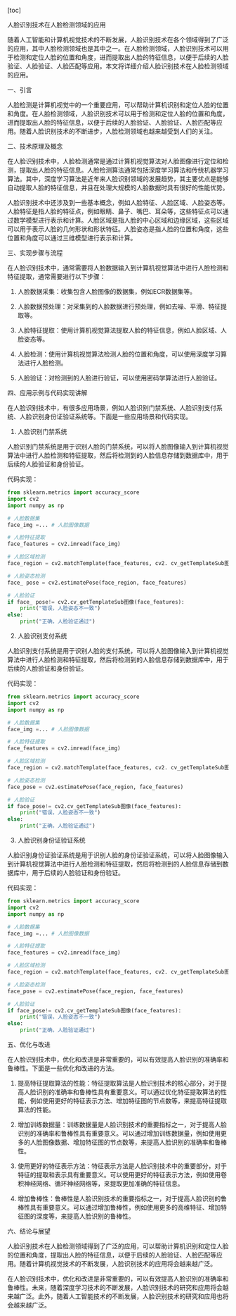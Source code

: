 
[toc]                    
                
                
人脸识别技术在人脸检测领域的应用

随着人工智能和计算机视觉技术的不断发展，人脸识别技术在各个领域得到了广泛的应用，其中人脸检测领域也是其中之一。在人脸检测领域，人脸识别技术可以用于检测和定位人脸的位置和角度，进而提取出人脸的特征信息，以便于后续的人脸验证、人脸验证、人脸匹配等应用。本文将详细介绍人脸识别技术在人脸检测领域的应用。

一、引言

人脸检测是计算机视觉中的一个重要应用，可以帮助计算机识别和定位人脸的位置和角度。在人脸检测领域，人脸识别技术可以用于检测和定位人脸的位置和角度，进而提取出人脸的特征信息，以便于后续的人脸验证、人脸验证、人脸匹配等应用。随着人脸识别技术的不断进步，人脸检测领域也越来越受到人们的关注。

二、技术原理及概念

在人脸识别技术中，人脸检测通常是通过计算机视觉算法对人脸图像进行定位和检测，提取出人脸的特征信息。人脸检测算法通常包括深度学习算法和传统机器学习算法。其中，深度学习算法是近年来人脸识别领域的发展趋势，其主要优点是能够自动提取人脸的特征信息，并且在处理大规模的人脸数据时具有很好的性能优势。

人脸识别技术中还涉及到一些基本概念，例如人脸特征、人脸区域、人脸姿态等。人脸特征是指人脸的特征点，例如眼睛、鼻子、嘴巴、耳朵等，这些特征点可以通过数学模型进行表示和计算。人脸区域是指人脸的中心区域和边缘区域，这些区域可以用于表示人脸的几何形状和形状特征。人脸姿态是指人脸的位置和角度，这些位置和角度可以通过三维模型进行表示和计算。

三、实现步骤与流程

在人脸识别技术中，通常需要将人脸数据输入到计算机视觉算法中进行人脸检测和特征提取，通常需要进行以下步骤：

1. 人脸数据采集：收集包含人脸图像的数据集，例如ECR数据集等。

2. 人脸数据预处理：对采集到的人脸数据进行预处理，例如去噪、平滑、特征提取等。

3. 人脸特征提取：使用计算机视觉算法提取人脸的特征信息，例如人脸区域、人脸姿态等。

4. 人脸检测：使用计算机视觉算法检测人脸的位置和角度，可以使用深度学习算法进行人脸检测。

5. 人脸验证：对检测到的人脸进行验证，可以使用密码学算法进行人脸验证。

四、应用示例与代码实现讲解

在人脸识别技术中，有很多应用场景，例如人脸识别门禁系统、人脸识别支付系统、人脸识别身份证验证系统等。下面是一些应用场景和代码实现。

1. 人脸识别门禁系统

人脸识别门禁系统是用于识别人脸的门禁系统，可以将人脸图像输入到计算机视觉算法中进行人脸检测和特征提取，然后将检测到的人脸信息存储到数据库中，用于后续的人脸验证和身份验证。

代码实现：

```python
from sklearn.metrics import accuracy_score
import cv2
import numpy as np

# 人脸数据集
face_img =... # 人脸图像数据

# 人脸特征提取
face_features = cv2.imread(face_img)

# 人脸区域检测
face_region = cv2.matchTemplate(face_features, cv2. cv_getTemplateSub图像(face_features))

# 人脸姿态检测
face_ pose = cv2.estimatePose(face_region, face_features)

# 人脸验证
if face_ pose!= cv2.cv_getTemplateSub图像(face_features):
    print("错误，人脸姿态不一致")
else:
    print("正确，人脸验证通过")
```

2. 人脸识别支付系统

人脸识别支付系统是用于识别人脸的支付系统，可以将人脸图像输入到计算机视觉算法中进行人脸检测和特征提取，然后将检测到的人脸信息存储到数据库中，用于后续的人脸验证和身份验证。

代码实现：

```python
from sklearn.metrics import accuracy_score
import cv2
import numpy as np

# 人脸数据集
face_img =... # 人脸图像数据

# 人脸特征提取
face_features = cv2.imread(face_img)

# 人脸区域检测
face_region = cv2.matchTemplate(face_features, cv2. cv_getTemplateSub图像(face_features))

# 人脸姿态检测
face_pose = cv2.estimatePose(face_region, face_features)

# 人脸验证
if face_pose!= cv2.cv_getTemplateSub图像(face_features):
    print("错误，人脸姿态不一致")
else:
    print("正确，人脸验证通过")
```

3. 人脸识别身份证验证系统

人脸识别身份证验证系统是用于识别人脸的身份证验证系统，可以将人脸图像输入到计算机视觉算法中进行人脸检测和特征提取，然后将检测到的人脸信息存储到数据库中，用于后续的人脸验证和身份验证。

代码实现：

```python
from sklearn.metrics import accuracy_score
import cv2
import numpy as np

# 人脸数据集
face_img =... # 人脸图像数据

# 人脸特征提取
face_features = cv2.imread(face_img)

# 人脸区域检测
face_region = cv2.matchTemplate(face_features, cv2. cv_getTemplateSub图像(face_features))

# 人脸姿态检测
face_pose = cv2.estimatePose(face_region, face_features)

# 人脸验证
if face_pose!= cv2.cv_getTemplateSub图像(face_features):
    print("错误，人脸姿态不一致")
else:
    print("正确，人脸验证通过")
```

五、优化与改进

在人脸识别技术中，优化和改进是非常重要的，可以有效提高人脸识别的准确率和鲁棒性。下面是一些优化和改进的方法。

1. 提高特征提取算法的性能：特征提取算法是人脸识别技术的核心部分，对于提高人脸识别的准确率和鲁棒性具有重要意义。可以通过优化特征提取算法的性能，例如使用更好的特征表示方法、增加特征图的节点数等，来提高特征提取算法的性能。

2. 增加训练数据量：训练数据量是人脸识别技术的重要指标之一，对于提高人脸识别的准确率和鲁棒性具有重要意义。可以通过增加训练数据量，例如使用更多的人脸图像数据、增加特征图的节点数等，来提高人脸识别的准确率和鲁棒性。

3. 使用更好的特征表示方法：特征表示方法是人脸识别技术中的重要部分，对于特征的提取和表示具有重要意义。可以使用更好的特征表示方法，例如使用卷积神经网络、循环神经网络等，来提取更加准确的特征信息。

4. 增加鲁棒性：鲁棒性是人脸识别技术的重要指标之一，对于提高人脸识别的鲁棒性具有重要意义。可以通过增加鲁棒性，例如使用更多的高维特征、增加特征图的深度等，来提高人脸识别的鲁棒性。

六、结论与展望

人脸识别技术在人脸检测领域得到了广泛的应用，可以帮助计算机识别和定位人脸的位置和角度，提取出人脸的特征信息，以便于后续的人脸验证、人脸匹配等应用。随着计算机视觉技术的不断发展，人脸识别技术的应用将会越来越广泛。

在人脸识别技术中，优化和改进是非常重要的，可以有效提高人脸识别的准确率和鲁棒性。未来，随着深度学习技术的不断发展，人脸识别技术的研究和应用将会越来越广泛。此外，随着人工智能技术的不断发展，人脸识别技术的研究和应用也将会越来越广泛。

